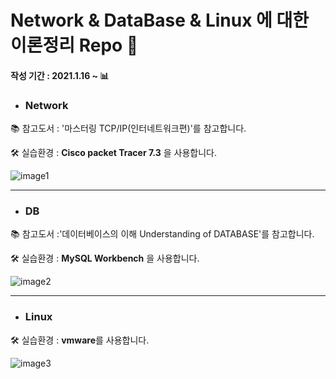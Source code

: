 # Network & DataBase & Linux 에 대한 이론정리 Repo 📝


#### 작성 기간 : 2021.1.16 ~ 📊




+ ### Network



📚 참고도서 : '마스터링 TCP/IP(인터네트워크편)'를 참고합니다.

🛠 실습환경 :  **Cisco packet Tracer 7.3** 을 사용합니다.



![image1](https://play-lh.googleusercontent.com/AS83amp2lksRnwWL2UvtsBM_z1vcoTVY6BtkPR4Gu5Davwrcujd6zpobRznVomjvVBP0)

----



+ ### DB



📚 참고도서 :'데이터베이스의 이해 Understanding of DATABASE'를 참고합니다.

🛠 실습환경 :  **MySQL Workbench** 을 사용합니다.

![image2](https://blog.kakaocdn.net/dn/bBLVn5/btqCQ31hFxc/OWrBnpuGJiMMQg9JnJAz3K/img.png)

-----



+ ### Linux


🛠 실습환경 :  **vmware**를 사용합니다.

![image3](https://www.virtualhome.blog/wp-content/uploads/2019/12/vmware_workstation_logo.png)


